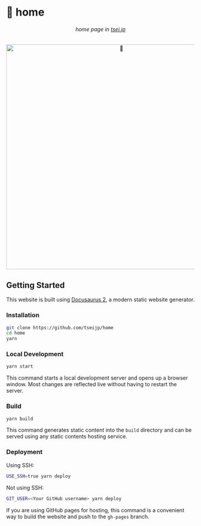 # 👀 home

<div align="center">
  <h6>
    home page in
    <a href="https://tsei.jp/">tsei.jp</a>
  </h6>
  <a href="https://tsei.jp/">
    <img src="https://i.imgur.com/Qk3OD3R.gif" width="600" alt="👀" />
  </a>
</div>

## Getting Started

This website is built using [Docusaurus 2](https://docusaurus.io/),
a modern static website generator.

### Installation

```bash
git clone https://github.com/tseijp/home
cd home
yarn
```

### Local Development

```bash
yarn start
```

This command starts a local development server and opens up a browser window.
Most changes are reflected live without having to restart the server.

### Build

```bash
yarn build
```

This command generates static content into the `build` directory
and can be served using any static contents hosting service.

### Deployment

Using SSH:

```bash
USE_SSH=true yarn deploy
```

Not using SSH:

```bash
GIT_USER=<Your GitHub username> yarn deploy
```

If you are using GitHub pages for hosting, this command is a convenient way to build the website and push to the `gh-pages` branch.
